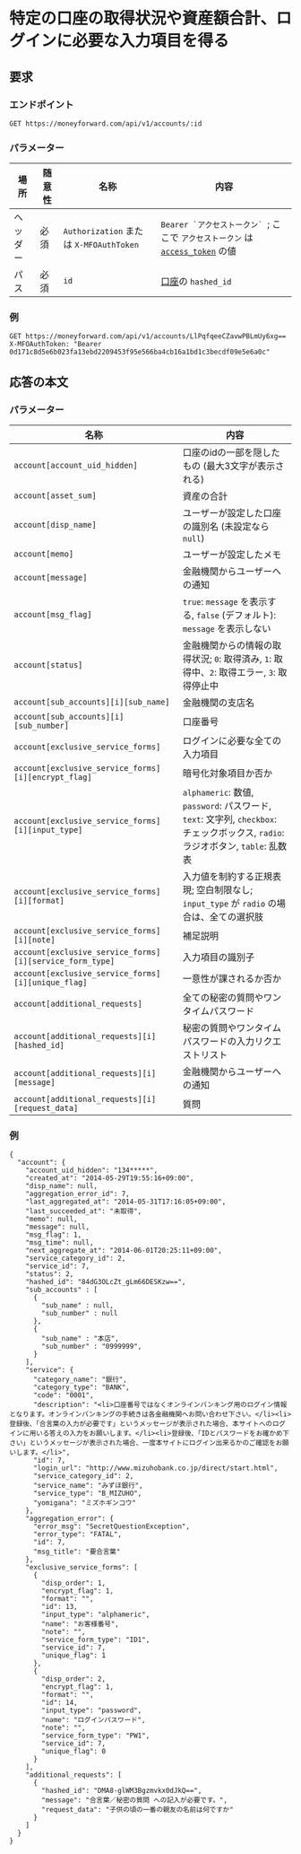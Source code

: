 # 特定の口座の取得状況や資産額合計、ログインに必要な入力項目を得る

## 要求

### エンドポイント

```
GET https://moneyforward.com/api/v1/accounts/:id
```

### パラメーター

| 場所 | 随意性 | 名称 | 内容 |
| ---- | ---- | ---- | --- |
| ヘッダー | 必須 | `Authorization` または `X-MFOAuthToken` | ```Bearer `アクセストークン` ```; ここで `アクセストークン` は [`access_token`](token.md) の値 |
| パス | 必須 | `id` | [口座](accounts_index.md)の `hashed_id` |

### 例

```
GET https://moneyforward.com/api/v1/accounts/LlPqfqeeCZavwPBLmUy6xg==
X-MFOAuthToken: "Bearer 0d171c8d5e6b023fa13ebd2209453f95e566ba4cb16a1bd1c3becdf09e5e6a0c"
```

## 応答の本文

### パラメーター

| 名称 | 内容 |
| ---- | --- |
| `account[account_uid_hidden]` | 口座のidの一部を隠したもの (最大3文字が表示される) |
| `account[asset_sum]` | 資産の合計 |
| `account[disp_name]` | ユーザーが設定した口座の識別名 (未設定なら `null`) |
| `account[memo]` | ユーザーが設定したメモ |
| `account[message]` | 金融機関からユーザーへの通知 |
| `account[msg_flag]` | `true`: `message` を表示する, `false` (デフォルト): `message` を表示しない |
| `account[status]` | 金融機関からの情報の取得状況; `0`: 取得済み, `1`: 取得中、`2`: 取得エラー, `3`: 取得停止中 |
| `account[sub_accounts][i][sub_name]` | 金融機関の支店名 |
| `account[sub_accounts][i][sub_number]` | 口座番号 |
| `account[exclusive_service_forms]` | ログインに必要な全ての入力項目 |
| `account[exclusive_service_forms][i][encrypt_flag]` | 暗号化対象項目か否か |
| `account[exclusive_service_forms][i][input_type]` | `alphameric`: 数値, `password`: パスワード, `text`: 文字列, `checkbox`: チェックボックス, `radio`: ラジオボタン, `table`: 乱数表 |
| `account[exclusive_service_forms][i][format]` | 入力値を制約する正規表現; 空白制限なし; `input_type` が `radio` の場合は、全ての選択肢 |
| `account[exclusive_service_forms][i][note]` | 補足説明 |
| `account[exclusive_service_forms][i][service_form_type]` | 入力項目の識別子 |
| `account[exclusive_service_forms][i][unique_flag]` | 一意性が課されるか否か |
| `account[additional_requests]` | 全ての秘密の質問やワンタイムパスワード |
| `account[additional_requests][i][hashed_id]` | 秘密の質問やワンタイムパスワードの入力リクエストリスト |
| `account[additional_requests][i][message]` | 金融機関からユーザーへの通知 |
| `account[additional_requests][i][request_data]` | 質問 |

### 例

```
{
  "account": {
    "account_uid_hidden": "134*****",
    "created_at": "2014-05-29T19:55:16+09:00",
    "disp_name": null,
    "aggregation_error_id": 7,
    "last_aggregated_at": "2014-05-31T17:16:05+09:00",
    "last_succeeded_at": "未取得",
    "memo": null,
    "message": null,
    "msg_flag": 1,
    "msg_time": null,
    "next_aggregate_at": "2014-06-01T20:25:11+09:00",
    "service_category_id": 2,
    "service_id": 7,
    "status": 2,
    "hashed_id": "84dG3OLcZt_gLm66DESKzw==",
    "sub_accounts" : [
      {
        "sub_name" : null,
        "sub_number" : null
      },
      {
        "sub_name" : "本店",
        "sub_number" : "0999999",
      }
    ],
    "service": {
      "category_name": "銀行",
      "category_type": "BANK",
      "code": "0001",
      "description": "<li>口座番号ではなくオンラインバンキング用のログイン情報となります。オンラインバンキングの手続きは各金融機関へお問い合わせ下さい。</li><li>登録後、「合言葉の入力が必要です」というメッセージが表示された場合、本サイトへのログインに用いる答えの入力をお願いします。</li><li>登録後、「IDとパスワードをお確かめ下さい」というメッセージが表示された場合、一度本サイトにログイン出来るかのご確認をお願いします。</li>",
      "id": 7,
      "login_url": "http://www.mizuhobank.co.jp/direct/start.html",
      "service_category_id": 2,
      "service_name": "みずほ銀行",
      "service_type": "B_MIZUHO",
      "yomigana": "ミズホギンコウ"
    },
    "aggregation_error": {
      "error_msg": "SecretQuestionException",
      "error_type": "FATAL",
      "id": 7,
      "msg_title": "要合言葉"
    },
    "exclusive_service_forms": [
      {
        "disp_order": 1,
        "encrypt_flag": 1,
        "format": "",
        "id": 13,
        "input_type": "alphameric",
        "name": "お客様番号",
        "note": "",
        "service_form_type": "ID1",
        "service_id": 7,
        "unique_flag": 1
      },
      {
        "disp_order": 2,
        "encrypt_flag": 1,
        "format": "",
        "id": 14,
        "input_type": "password",
        "name": "ログインパスワード",
        "note": "",
        "service_form_type": "PW1",
        "service_id": 7,
        "unique_flag": 0
      }
    ],
    "additional_requests": [
      {
        "hashed_id": "DMA8-glWM3Bgzmvkx0dJkQ==",
        "message": "合言葉／秘密の質問 への記入が必要です。",
        "request_data": "子供の頃の一番の親友の名前は何ですか"
      }
    ]
  }
}
```
